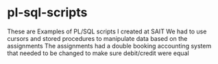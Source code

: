 # pl-sql-scripts
These are Examples of PL/SQL scripts I created at SAIT
We had to use cursors and stored procedures to manipulate data based on the assignments
The assignments had a double booking accounting system that needed to be changed to make sure debit/credit were equal

